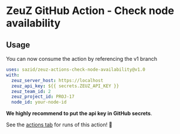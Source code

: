 # ZeuZ GitHub Action - Check node availability

## Usage

You can now consume the action by referencing the v1 branch

```yaml
uses: sazid/zeuz-actions-check-node-availability@v1.0
with:
  zeuz_server_host: https://localhost
  zeuz_api_key: ${{ secrets.ZEUZ_API_KEY }}
  zeuz_team_id: 2
  zeuz_project_id: PROJ-17
  node_id: your-node-id
```

**We highly recommend to put the api key in GitHub secrets**.

See the [actions tab](https://github.com/sazid/zeuz-actions-check-node-availability/actions/workflows/test.yml) for runs of this action! :rocket:
